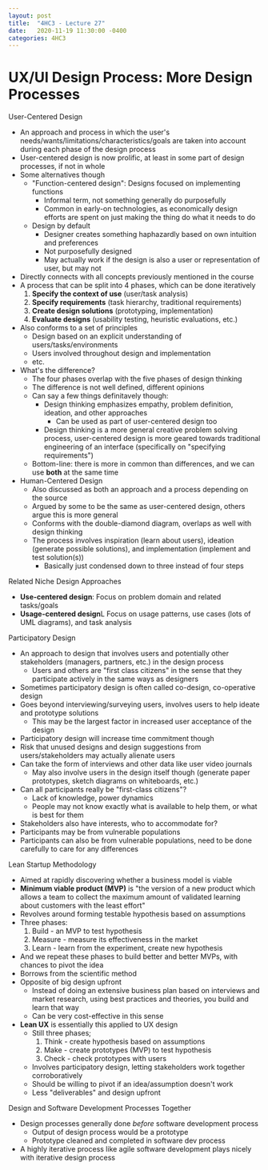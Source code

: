 ```yaml
---
layout: post
title:  "4HC3 - Lecture 27"
date:   2020-11-19 11:30:00 -0400
categories: 4HC3
---
```


UX/UI Design Process: More Design Processes
===

User-Centered Design
- An approach and process in which the user's needs/wants/limitations/characteristics/goals are taken into account during each phase of the design process
- User-centered design is now prolific, at least in some part of design processes, if not in whole
- Some alternatives though
    - "Function-centered design": Designs focused on implementing functions
        - Informal term, not something generally do purposefully
        - Common in early-on technologies, as economically design efforts are spent on just making the thing do what it needs to do
    - Design by default
        - Designer creates something haphazardly based on own intuition and preferences
        - Not purposefully designed
        - May actually work if the design is also a user or representation of user, but may not
- Directly connects with all concepts previously mentioned in the course
- A process that can be split into 4 phases, which can be done iteratively
    1. **Specify the context of use** (user/task analysis)
    2. **Specify requirements** (task hierarchy, traditional requirements)
    3. **Create design solutions** (prototyping, implementation)
    4. **Evaluate designs** (usability testing, heuristic evaluations, etc.)
- Also conforms to a set of principles
    - Design based on an explicit understanding of users/tasks/environments
    - Users involved throughout design and implementation
    - etc.
- What's the difference?
    - The four phases overlap with the five phases of design thinking
    - The difference is not well defined, different opinions
    - Can say a few things definitavely though:
        - Design thinking emphasizes empathy, problem definition, ideation, and other approaches
            - Can be used as part of user-centered design too
        - Design thinking is a more general creative problem solving process, user-centered design is more geared towards traditional engineering of an interface (specifically on "specifying requirements")
    - Bottom-line: there is more in common than differences, and we can use **both** at the same time
- Human-Centered Design
    - Also discussed as both an approach and a process depending on the source
    - Argued by some to be the same as user-centered design, others argue this is more general
    - Conforms with the double-diamond diagram, overlaps as well with design thinking
    - The process involves inspiration (learn about users), ideation (generate possible solutions), and implementation (implement and test solution(s))
        - Basically just condensed down to three instead of four steps

Related Niche Design Approaches
- **Use-centered design**: Focus on problem domain and related tasks/goals
- **Usage-centered design**L Focus on usage patterns, use cases (lots of UML diagrams), and task analysis

Participatory Design
- An approach to design that involves users and potentially other stakeholders (managers, partners, etc.) in the design process
    - Users and others are "first class citizens" in the sense that they participate actively in the same ways as designers
- Sometimes participatory design is often called co-design, co-operative design
- Goes beyond interviewing/surveying users, involves users to help ideate and prototype solutions
    - This may be the largest factor in increased user acceptance of the design
- Participatory design will increase time commitment though
- Risk that unused designs and design suggestions from users/stakeholders may actually alienate users
- Can take the form of interviews and other data like user video journals
    - May also involve users in the design itself though (generate paper prototypes, sketch diagrams on whiteboards, etc.)
- Can all participants really be "first-class citizens"?
    - Lack of knowledge, power dynamics
    - People may not know exactly what is available to help them, or what is best for them
- Stakeholders also have interests, who to accommodate for?
- Participants may be from vulnerable populations
- Participants can also be from vulnerable populations, need to be done carefully to care for any differences

Lean Startup Methodology
- Aimed at rapidly discovering whether a business model is viable
- **Minimum viable product (MVP)** is "the version of a new product which allows a team to collect the maximum amount of validated learning about customers with the least effort"
- Revolves around forming testable hypothesis based on assumptions
- Three phases:
    1. Build - an MVP to test hypothesis
    2. Measure - measure its effectiveness in the market
    3. Learn - learn from the experiment, create new hypothesis
- And we repeat these phases to build better and better MVPs, with chances to pivot the idea
- Borrows from the scientific method
- Opposite of big design upfront
    - Instead of doing an extensive business plan based on interviews and market research, using best practices and theories, you build and learn that way
    - Can be very cost-effective in this sense
- **Lean UX** is essentially this applied to UX design
    - Still three phases;
        1. Think - create hypothesis based on assumptions
        2. Make - create prototypes (MVP) to test hypothesis
        3. Check - check prototypes with users
    - Involves participatory design, letting stakeholders work together corroboratively
    - Should be willing to pivot if an idea/assumption doesn't work
    - Less "deliverables" and design upfront

Design and Software Development Processes Together
- Design processes generally done *before* software development process
    - Output of design process would be a prototype
    - Prototype cleaned and completed in software dev process
- A highly iterative process like agile software development plays nicely with iterative design process